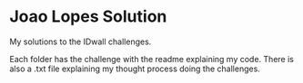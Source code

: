 # Joao Lopes Solution

My solutions to the IDwall challenges.  

Each folder has the challenge with the readme explaining my code.  There is also a .txt file explaining my thought
process doing the challenges.  
